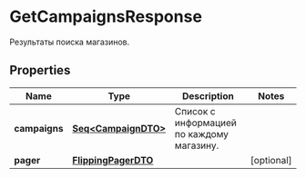 

# GetCampaignsResponse

Результаты поиска магазинов.

## Properties

Name | Type | Description | Notes
------------ | ------------- | ------------- | -------------
**campaigns** | [**Seq&lt;CampaignDTO&gt;**](CampaignDTO.md) | Список с информацией по каждому магазину. | 
**pager** | [**FlippingPagerDTO**](FlippingPagerDTO.md) |  |  [optional]



